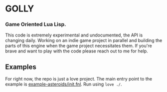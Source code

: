 # GOLLY

### Game Oriented Lua Lisp.

This code is extremely experimental and undocumented, the API is changing daily. Working on an indie game project in parallel and building the parts of this engine when the game project necessitates them. If you're brave and want to play with the code please reach out to me for help. 

## Examples

For right now, the repo is just a love project. The main entry point to the example is [example-asteroids/init.fnl](example-asteroids/init.fnl). Run using `love ./`.
